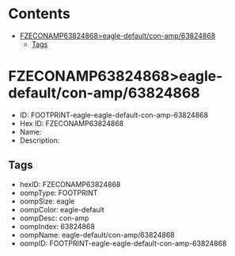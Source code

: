 



Contents
========

* [FZECONAMP63824868>eagle-default/con-amp/63824868](#fzeconamp63824868eagle-defaultcon-amp63824868)
	* [Tags](#tags)

# FZECONAMP63824868>eagle-default/con-amp/63824868

- ID: FOOTPRINT-eagle-eagle-default-con-amp-63824868
- Hex ID: FZECONAMP63824868
- Name: 
- Description: 

## Tags

- hexID: FZECONAMP63824868
- oompType: FOOTPRINT
- oompSize: eagle
- oompColor: eagle-default
- oompDesc: con-amp
- oompIndex: 63824868
- oompName: eagle-default/con-amp/63824868
- oompID: FOOTPRINT-eagle-eagle-default-con-amp-63824868
